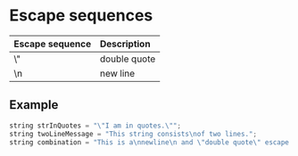 # Escape sequences

| Escape sequence | Description |
|:----------------|:------------|
|\\"              |double quote |
|\n               |new line     |

## Example

```cpp
string strInQuotes = "\"I am in quotes.\"";
string twoLineMessage = "This string consists\nof two lines.";
string combination = "This is a\nnewline\n and \"double quote\" escape combination.";
```
